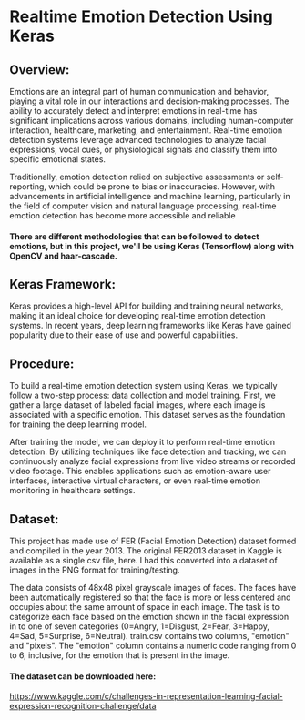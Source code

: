# Realtime Emotion Detection Using Keras
## Overview:
Emotions are an integral part of human communication and behavior, playing a vital role in our interactions and decision-making processes. The ability to accurately detect and interpret emotions in real-time has significant implications across various domains, including human-computer interaction, healthcare, marketing, and entertainment. Real-time emotion detection systems leverage advanced technologies to analyze facial expressions, vocal cues, or physiological signals and classify them into specific emotional states.

Traditionally, emotion detection relied on subjective assessments or self-reporting, which could be prone to bias or inaccuracies. However, with advancements in artificial intelligence and machine learning, particularly in the field of computer vision and natural language processing, real-time emotion detection has become more accessible and reliable

#### There are different methodologies that can be followed to detect emotions, but in this project, we'll be using Keras (Tensorflow) along with OpenCV and haar-cascade.

## Keras Framework:
Keras provides a high-level API for building and training neural networks, making it an ideal choice for developing real-time emotion detection systems. 
In recent years, deep learning frameworks like Keras have gained popularity due to their ease of use and powerful capabilities. 

## Procedure:
To build a real-time emotion detection system using Keras, we typically follow a two-step process: data collection and model training. First, we gather a large dataset of labeled facial images, where each image is associated with a specific emotion. This dataset serves as the foundation for training the deep learning model. 

After training the model, we can deploy it to perform real-time emotion detection. By utilizing techniques like face detection and tracking, we can continuously analyze facial expressions from live video streams or recorded video footage. This enables applications such as emotion-aware user interfaces, interactive virtual characters, or even real-time emotion monitoring in healthcare settings.

## Dataset:
This project has made use of FER (Facial Emotion Detection) dataset formed and compiled in the year 2013. The original FER2013 dataset in Kaggle is available as a single csv file, here. I had this converted into a dataset of images in the PNG format for training/testing. 

The data consists of 48x48 pixel grayscale images of faces. The faces have been automatically registered so that the face is more or less centered and occupies about the same amount of space in each image. The task is to categorize each face based on the emotion shown in the facial expression in to one of seven categories (0=Angry, 1=Disgust, 2=Fear, 3=Happy, 4=Sad, 5=Surprise, 6=Neutral). 
train.csv contains two columns, "emotion" and "pixels". The "emotion" column contains a numeric code ranging from 0 to 6, inclusive, for the emotion that is present in the image. 

#### The dataset can be downloaded here:
https://www.kaggle.com/c/challenges-in-representation-learning-facial-expression-recognition-challenge/data



